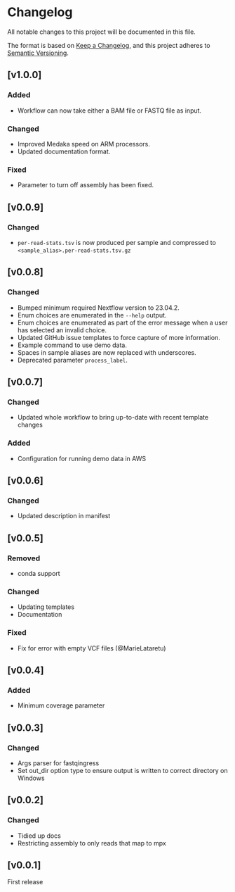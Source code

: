 # Changelog
All notable changes to this project will be documented in this file.

The format is based on [Keep a Changelog](https://keepachangelog.com/en/1.1.0/),
and this project adheres to [Semantic Versioning](https://semver.org/spec/v2.0.0.html).

## [v1.0.0]
### Added
- Workflow can now take either a BAM file or FASTQ file as input.
### Changed
- Improved Medaka speed on ARM processors.
- Updated documentation format.
### Fixed
- Parameter to turn off assembly has been fixed.

## [v0.0.9]
### Changed
- `per-read-stats.tsv` is now produced per sample and compressed to `<sample_alias>.per-read-stats.tsv.gz`

## [v0.0.8]
### Changed
- Bumped minimum required Nextflow version to 23.04.2.
- Enum choices are enumerated in the `--help` output.
- Enum choices are enumerated as part of the error message when a user has selected an invalid choice.
- Updated GitHub issue templates to force capture of more information.
- Example command to use demo data.
- Spaces in sample aliases are now replaced with underscores.
- Deprecated parameter `process_label`.

## [v0.0.7]
### Changed
- Updated whole workflow to bring up-to-date with recent template changes
### Added
- Configuration for running demo data in AWS

## [v0.0.6]
### Changed
- Updated description in manifest

## [v0.0.5]
### Removed
- conda support
### Changed
- Updating templates
- Documentation
### Fixed
- Fix for error with empty VCF files (@MarieLataretu)

## [v0.0.4]
### Added
- Minimum coverage parameter

## [v0.0.3]
### Changed
- Args parser for fastqingress
- Set out_dir option type to ensure output is written to correct directory on Windows

## [v0.0.2]
### Changed
- Tidied up docs
- Restricting assembly to only reads that map to mpx

## [v0.0.1]

First release
